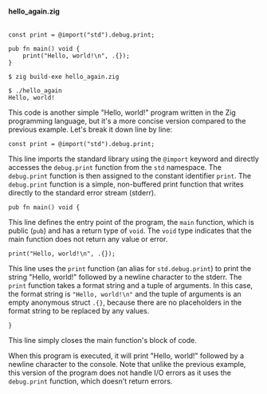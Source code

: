

#### hello_again.zig
```zig

const print = @import("std").debug.print;

pub fn main() void {
    print("Hello, world!\n", .{});
}

```

```
$ zig build-exe hello_again.zig

$ ./hello_again
Hello, world!
```

This code is another simple "Hello, world!" program written in the Zig programming language, but it's a more concise version compared to the previous example. Let's break it down line by line:

`const print = @import("std").debug.print;`

This line imports the standard library using the `@import` keyword and directly accesses the `debug.print` function from the `std` namespace. The `debug.print` function is then assigned to the constant identifier `print`. The `debug.print` function is a simple, non-buffered print function that writes directly to the standard error stream (stderr).

`pub fn main() void {`

This line defines the entry point of the program, the `main` function, which is public (`pub`) and has a return type of `void`. The `void` type indicates that the main function does not return any value or error.

`print("Hello, world!\n", .{});`

This line uses the `print` function (an alias for `std.debug.print`) to print the string "Hello, world!" followed by a newline character to the stderr. The `print` function takes a format string and a tuple of arguments. In this case, the format string is `"Hello, world!\n"` and the tuple of arguments is an empty anonymous struct `.{}`, because there are no placeholders in the format string to be replaced by any values.

`}`

This line simply closes the main function's block of code.

When this program is executed, it will print "Hello, world!" followed by a newline character to the console. Note that unlike the previous example, this version of the program does not handle I/O errors as it uses the `debug.print` function, which doesn't return errors.